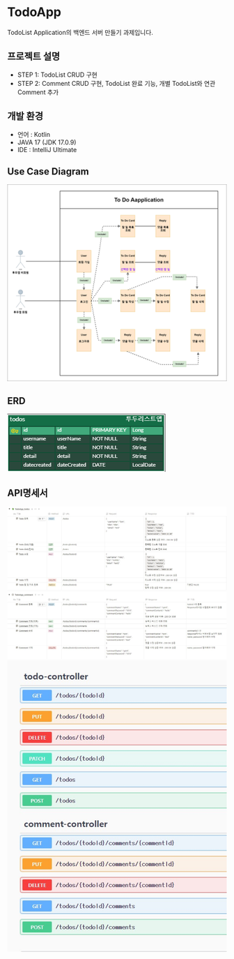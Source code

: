 TodoApp
=============
TodoList Application의 백엔드 서버 만들기 과제입니다.

프로젝트 설명
-------------
* STEP 1: TodoList CRUD 구현
* STEP 2: Comment CRUD 구현, TodoList 완료 기능, 개별 TodoList와 연관 Comment 추가 

개발 환경
-------------
* 언어 : Kotlin
* JAVA 17 (JDK 17.0.9)
* IDE : IntelliJ Ultimate


Use Case Diagram
-------------
![Use Case Diagram](./image/UseCaseDiagram.png)


ERD
-------------
![Use Case Diagram](./image/ERD.png)


API명세서
-------------
![API명세서todos](./image/API명세서_todos.JPG)
![API명세서comments](./image/API명세서_comments.JPG)
![TodoAPI](./image/TodoAPI.JPG)
